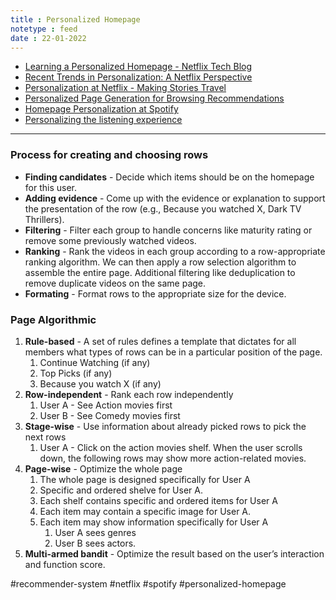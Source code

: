 ```yaml
---
title : Personalized Homepage
notetype : feed
date : 22-01-2022
---
```





- [Learning a Personalized Homepage - Netflix Tech Blog](https://netflixtechblog.com/learning-a-personalized-homepage-aa8ec670359a)
- [Recent Trends in Personalization: A Netflix Perspective](https://www.slideshare.net/justinbasilico/recent-trends-in-personalization-a-netflix-perspective "https://www.slideshare.net/justinbasilico/recent-trends-in-personalization-a-netflix-perspective")  
- [Personalization at Netflix - Making Stories Travel](https://www.slideshare.net/SudeepDasPhD/personalization-at-netflix-making-stories-travel-170353196 "https://www.slideshare.net/SudeepDasPhD/personalization-at-netflix-making-stories-travel-170353196")  
- [Personalized Page Generation for Browsing Recommendations](https://www.slideshare.net/justinbasilico/personalized-page-generation-for-browsing-recommendations "https://www.slideshare.net/justinbasilico/personalized-page-generation-for-browsing-recommendations")
- [Homepage Personalization at Spotify](https://www.slideshare.net/OguzSemerci/homepage-personalization-at-spotify "https://www.slideshare.net/OguzSemerci/homepage-personalization-at-spotify")  
- [Personalizing the listening experience](https://www.slideshare.net/mounialalmas/personalizing-the-listening-experience "https://www.slideshare.net/mounialalmas/personalizing-the-listening-experience")

---


### Process for creating and choosing rows

- **Finding candidates** - Decide which items should be on the homepage for this user.
- **Adding evidence** - Come up with the evidence or explanation to support the presentation of the row (e.g., Because you watched X, Dark TV Thrillers).
- **Filtering** - Filter each group to handle concerns like maturity rating or remove some previously watched videos.
- **Ranking** - Rank the videos in each group according to a row-appropriate ranking algorithm. We can then apply a row selection algorithm to assemble the entire page. Additional filtering like deduplication to remove duplicate videos on the same page.
- **Formating** - Format rows to the appropriate size for the device.

### Page Algorithmic

1. **Rule-based** - A set of rules defines a template that dictates for all members what types of rows can be in a particular position of the page.
	1. Continue Watching (if any)
	2. Top Picks (if any)
	3. Because you watch X (if any)
2. **Row-independent** - Rank each row independently
	1. User A - See Action movies first
	2. User B - See Comedy movies first
3. **Stage-wise** - Use information about already picked rows to pick the next rows
	1. User A - Click on the action movies shelf. When the user scrolls down, the following rows may show more action-related movies.
4. **Page-wise** - Optimize the whole page
	1. The whole page is designed specifically for User A
	2. Specific and ordered shelve for User A.
	3. Each shelf contains specific and ordered items for User A
	4. Each item may contain a specific image for User A.
	5. Each item may show information specifically for User A
		1. User A sees genres
		2. User B sees actors.
5. **Multi-armed bandit** - Optimize the result based on the user’s interaction and function score.


#recommender-system #netflix #spotify #personalized-homepage